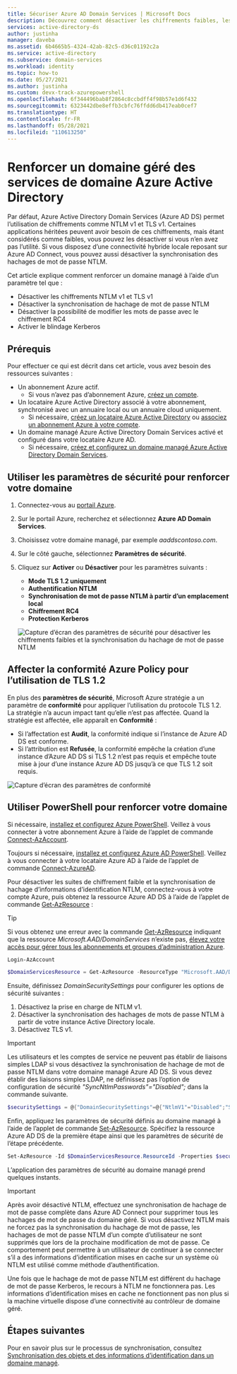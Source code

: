 ```yaml
---
title: Sécuriser Azure AD Domain Services | Microsoft Docs
description: Découvrez comment désactiver les chiffrements faibles, les anciens protocoles et la synchronisation de hachage de mot de passe pour un domaine managé Azure Active Directory Domain Services.
services: active-directory-ds
author: justinha
manager: daveba
ms.assetid: 6b4665b5-4324-42ab-82c5-d36c01192c2a
ms.service: active-directory
ms.subservice: domain-services
ms.workload: identity
ms.topic: how-to
ms.date: 05/27/2021
ms.author: justinha
ms.custom: devx-track-azurepowershell
ms.openlocfilehash: 6f344496bab8f2864c8ccbdff4f98b57e1d6f432
ms.sourcegitcommit: 6323442dbe8effb3cbfc76ffdd6db417eab0cef7
ms.translationtype: HT
ms.contentlocale: fr-FR
ms.lasthandoff: 05/28/2021
ms.locfileid: "110613250"
---
```

# <a name="harden-an-azure-active-directory-domain-services-managed-domain"></a>Renforcer un domaine géré des services de domaine Azure Active Directory

Par défaut, Azure Active Directory Domain Services (Azure AD DS) permet l’utilisation de chiffrements comme NTLM v1 et TLS v1. Certaines applications héritées peuvent avoir besoin de ces chiffrements, mais étant considérés comme faibles, vous pouvez les désactiver si vous n’en avez pas l’utilité. Si vous disposez d’une connectivité hybride locale reposant sur Azure AD Connect, vous pouvez aussi désactiver la synchronisation des hachages de mot de passe NTLM.

Cet article explique comment renforcer un domaine managé à l’aide d’un paramètre tel que : 

- Désactiver les chiffrements NTLM v1 et TLS v1
- Désactiver la synchronisation de hachage de mot de passe NTLM
- Désactiver la possibilité de modifier les mots de passe avec le chiffrement RC4
- Activer le blindage Kerberos

## <a name="prerequisites"></a>Prérequis

Pour effectuer ce qui est décrit dans cet article, vous avez besoin des ressources suivantes :

* Un abonnement Azure actif.
    * Si vous n’avez pas d’abonnement Azure, [créez un compte](https://azure.microsoft.com/free/?WT.mc_id=A261C142F).
* Un locataire Azure Active Directory associé à votre abonnement, synchronisé avec un annuaire local ou un annuaire cloud uniquement.
    * Si nécessaire, [créez un locataire Azure Active Directory][create-azure-ad-tenant] ou [associez un abonnement Azure à votre compte][associate-azure-ad-tenant].
* Un domaine managé Azure Active Directory Domain Services activé et configuré dans votre locataire Azure AD.
    * Si nécessaire, [créez et configurez un domaine managé Azure Active Directory Domain Services][create-azure-ad-ds-instance].

## <a name="use-security-settings-to-harden-your-domain"></a>Utiliser les paramètres de sécurité pour renforcer votre domaine

1. Connectez-vous au [portail Azure](https://portal.azure.com).
1. Sur le portail Azure, recherchez et sélectionnez **Azure AD Domain Services**.
1. Choisissez votre domaine managé, par exemple *aaddscontoso.com*.
1. Sur le côté gauche, sélectionnez **Paramètres de sécurité**.
1. Cliquez sur **Activer** ou **Désactiver** pour les paramètres suivants :
   - **Mode TLS 1.2 uniquement**
   - **Authentification NTLM**
   - **Synchronisation de mot de passe NTLM à partir d’un emplacement local**
   - **Chiffrement RC4**
   - **Protection Kerberos**

   ![Capture d’écran des paramètres de sécurité pour désactiver les chiffrements faibles et la synchronisation du hachage de mot de passe NTLM](media/secure-your-domain/security-settings.png)

## <a name="assign-azure-policy-compliance-for-tls-12-usage"></a>Affecter la conformité Azure Policy pour l’utilisation de TLS 1.2

En plus des **paramètres de sécurité**, Microsoft Azure stratégie a un paramètre de **conformité** pour appliquer l’utilisation du protocole TLS 1.2. La stratégie n’a aucun impact tant qu’elle n’est pas affectée. Quand la stratégie est affectée, elle apparaît en **Conformité** :

- Si l’affectation est **Audit**, la conformité indique si l’instance de Azure AD DS est conforme.
- Si l’attribution est **Refusée**, la conformité empêche la création d’une instance d’Azure AD DS si TLS 1.2 n’est pas requis et empêche toute mise à jour d’une instance Azure AD DS jusqu’à ce que TLS 1.2 soit requis.

![Capture d’écran des paramètres de conformité](media/secure-your-domain/policy-tls.png)

## <a name="use-powershell-to-harden-your-domain"></a>Utiliser PowerShell pour renforcer votre domaine

Si nécessaire, [installez et configurez Azure PowerShell](/powershell/azure/install-az-ps). Veillez à vous connecter à votre abonnement Azure à l’aide de l’applet de commande [Connect-AzAccount][Connect-AzAccount]. 

Toujours si nécessaire, [installez et configurez Azure AD PowerShell](/powershell/azure/active-directory/install-adv2). Veillez à vous connecter à votre locataire Azure AD à l’aide de l’applet de commande [Connect-AzureAD][Connect-AzureAD].

Pour désactiver les suites de chiffrement faible et la synchronisation de hachage d’informations d’identification NTLM, connectez-vous à votre compte Azure, puis obtenez la ressource Azure AD DS à l’aide de l’applet de commande [Get-AzResource][Get-AzResource] :

> [!TIP]
> Si vous obtenez une erreur avec la commande [Get-AzResource][Get-AzResource] indiquant que la ressource *Microsoft.AAD/DomainServices* n’existe pas, [élevez votre accès pour gérer tous les abonnements et groupes d’administration Azure][global-admin].

```powershell
Login-AzAccount

$DomainServicesResource = Get-AzResource -ResourceType "Microsoft.AAD/DomainServices"
```

Ensuite, définissez *DomainSecuritySettings* pour configurer les options de sécurité suivantes :

1. Désactivez la prise en charge de NTLM v1.
2. Désactiver la synchronisation des hachages de mots de passe NTLM à partir de votre instance Active Directory locale.
3. Désactivez TLS v1.

> [!IMPORTANT]
> Les utilisateurs et les comptes de service ne peuvent pas établir de liaisons simples LDAP si vous désactivez la synchronisation de hachage de mot de passe NTLM dans votre domaine managé Azure AD DS. Si vous devez établir des liaisons simples LDAP, ne définissez pas l’option de configuration de sécurité *"SyncNtlmPasswords"="Disabled";* dans la commande suivante.

```powershell
$securitySettings = @{"DomainSecuritySettings"=@{"NtlmV1"="Disabled";"SyncNtlmPasswords"="Disabled";"TlsV1"="Disabled";"KerberosRc4Encryption"="Disabled";"KerberosArmoring"="Disabled"}}
```

Enfin, appliquez les paramètres de sécurité définis au domaine managé à l’aide de l’applet de commande [Set-AzResource][Set-AzResource]. Spécifiez la ressource Azure AD DS de la première étape ainsi que les paramètres de sécurité de l’étape précédente.

```powershell
Set-AzResource -Id $DomainServicesResource.ResourceId -Properties $securitySettings -ApiVersion “2021-03-01” -Verbose -Force
```

L’application des paramètres de sécurité au domaine managé prend quelques instants.

> [!IMPORTANT]
> Après avoir désactivé NTLM, effectuez une synchronisation de hachage de mot de passe complète dans Azure AD Connect pour supprimer tous les hachages de mot de passe du domaine géré. Si vous désactivez NTLM mais ne forcez pas la synchronisation du hachage de mot de passe, les hachages de mot de passe NTLM d’un compte d’utilisateur ne sont supprimés que lors de la prochaine modification de mot de passe. Ce comportement peut permettre à un utilisateur de continuer à se connecter s’il a des informations d’identification mises en cache sur un système où NTLM est utilisé comme méthode d’authentification.
>
> Une fois que le hachage de mot de passe NTLM est différent du hachage de mot de passe Kerberos, le recours à NTLM ne fonctionnera pas. Les informations d’identification mises en cache ne fonctionnent pas non plus si la machine virtuelle dispose d’une connectivité au contrôleur de domaine géré.  

## <a name="next-steps"></a>Étapes suivantes

Pour en savoir plus sur le processus de synchronisation, consultez [Synchronisation des objets et des informations d’identification dans un domaine managé][synchronization].

<!-- INTERNAL LINKS -->
[create-azure-ad-tenant]: ../active-directory/fundamentals/sign-up-organization.md
[associate-azure-ad-tenant]: ../active-directory/fundamentals/active-directory-how-subscriptions-associated-directory.md
[create-azure-ad-ds-instance]: tutorial-create-instance.md
[global-admin]: ../role-based-access-control/elevate-access-global-admin.md
[synchronization]: synchronization.md

<!-- EXTERNAL LINKS -->
[Get-AzResource]: /powershell/module/az.resources/Get-AzResource
[Set-AzResource]: /powershell/module/Az.Resources/Set-AzResource
[Connect-AzAccount]: /powershell/module/Az.Accounts/Connect-AzAccount
[Connect-AzureAD]: /powershell/module/AzureAD/Connect-AzureAD
